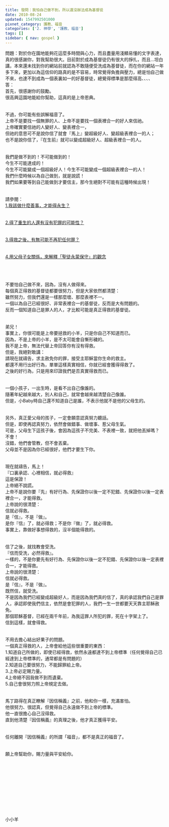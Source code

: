 ```yaml
---
title: 發問：我怕自己做不到，所以還沒辦法成為基督徒
date: 2010-08-24
updated: 1547992501000
pixnet_category: 護教、福音
categories: ['2. 神學', '護教、福音']
tags: []
sidebar: { nav: gospel }
---
```


<p>問題：對於你在園地能夠花這麼多時間與心力，而且盡量用淺顯易懂的文字表達，真的很感謝你，對我幫助很大。目前對於成為基督徒仍有很大的掙扎，而且...坦白講，本來還未找到你的網站前就認為不敢隨便受洗成為基督徒，而在你的網站一年多下來，更加以為這信仰的路真的是不容易，時常覺得負擔與壓力，總是怕自己做不來，也達不到成為一個表裏如一的好基督徒，總覺得標準是那麼得高、、、、<!--more--><br/>答：<br/>首先，很感謝你的鼓勵。<br/>很高興這園地能給你幫助，這真的是上帝恩典。<br/><br/> <br/>不過，你可能有些誤解福音了。<br/>上帝不是要找一個無罪的人、上帝不是要找一個表裡合一的好人來信祂。<br/>上帝確實要信祂的人變好人、變表裡合一，<br/>但祂的意思可不是說你信了就會『馬上』變超級好人、變超級表裡合一的人；<br/>也不是說你信了，『在生前』就可以變成超級好人、超級表裡合一的人。<br/> <br/><br/>我們是做不到的！不可能做到的！<br/>今生不可能達成的！<br/>今生不可能變成一個超級好人！今生不可能變成一個超級表裡合一的人！<br/>我們什麼時候以為自己做到，就是說謊！<br/>我們如果要等到自己能做到才要信主，那今生絕對不可能有這種時候出現！<br/> <br/><br/>請參閱：<br/><a href="/posts/269192684">1.我該做什麼善事，才能得永生？</a><br/><br/> <br/><a href="/posts/269192352">2.得了重生的人還有沒有犯罪的可能性？</a><br/> <br/><br/><a href="/posts/269191464">3.得救之後，有無可能不再犯任何罪？</a><br/><br/> <br/><a href="/posts/269191348">4.用父母子女關係，來解釋「聖徒永蒙保守」的觀念</a><br/> <br/> <br/><br/><br/>不要怕自己做不來，因為，沒有人做得來。<br/>每個真正得救的基督徒都要很努力，但是大家依然都清楚：<br/>雖然努力，但我們還是一樣那麼壞、那麼表裡不一。<br/>一個以為自己已經很好、非常表裡合一的基督徒，反而是大有問題的。<br/>反而一個知道自己是罪人的人，才比較可能是真正得救的基督徒。<br/> <br/><br/>弟兄！<br/>事實上，你很可能是上帝要拯救的小羊，只是你自己不知道而已。<br/>因為，不是上帝的小羊，是不太可能會自慚形穢的。<br/>我不是上帝，無法代替上帝回答你有沒有得救。<br/>但是，我絕對敢講：<br/>請現在就禱告，求主赦免你的罪，接受主耶穌當你生命的救主。<br/>都還不用行出好行為，單單這樣真實相信，你就已經會獲得得救了。<br/>之後的好行為，只是用來印證我們是否真實得救而已。<br/> <br/><br/>一個小孩子，一出生時，是看不出自己像誰的。<br/>隨著年紀越來越大，別人和自己，就常會越來越清楚自己像誰。<br/>但是，小Baby時自己還不知道自己是誰，不表示他就不是他的父母生的。<br/> <br/><br/>另外，真正愛父母的孩子，一定會願意認真努力聽話。<br/>但是，即使再認真努力，依然會做錯事、做壞事、惹父母生氣。<br/>可是，父母生下這孩子後，會因為這孩子不完美、不表裡一致，就把他丟掉嗎？<br/>不會！<br/>沒錯，他們會管教，但不會丟棄。<br/>父母並不是因為你已經很好，他們才要生下你。<br/> <br/><br/>現在就禱告，馬上！<br/>『口裏承認、心裡相信，就必得救』<br/>這是保證！<br/>上帝絕不說謊。<br/>上帝不是說你要『先』有好行為、先保證你以後一定不犯錯、先保證你以後一定表裡合一，才能得救。<br/>上帝說的很清楚：<br/>信就必得救。<br/>是『信』，不是『做』。<br/>是你『信』了，就必得救；不是你『做』了，就必得救。<br/>事實上，靠做好事想得救的，沒半個能得救的。<br/> <br/><br/>信了之後，就找教會受洗。<br/>『信而受洗，必然得救』。<br/>一樣的，不是你要先有好行為、先保證你以後一定不犯錯、先保證你以後一定表裡合一，才能得救。<br/>上帝說的很清楚：<br/>信就必得救。<br/>是『信』，不是『做』。<br/>既然信，就受洗。<br/>不是因為我們已經變成超級好人，而是因為我們真的信了，真的承認我們自己是罪人，承認即使我們信主，依然是會犯罪的人，我們一生一世都要天天靠主耶穌赦免。<br/>那個耶穌基督，已經在兩千年前，為我這罪人所犯的罪，死在十字架上了。<br/>信到這樣，就會得救。<br/> <br/><br/>不用去擔心結出好果子的問題。<br/>一個真正得救的人，上帝會給他這些很重要的東西：<br/>1.知道自己所做的，即使已經得救，依然永遠都達不到上帝標準（任何覺得自己已經達到上帝標準的，通常都是有問題的）<br/>2.知道自己要很努力，不能歸罪給上帝。<br/>3.上帝必定賜力量。<br/>4上帝絕不因我做不到而遺棄。<br/>5.自己會很努力照上帝規定去做。<br/> <br/> <br/>馬丁路得在真正瞭解『因信稱義』之前，他和你一樣，充滿害怕。<br/>他很努力、很認真，但覺得自己永遠做不到上帝的標準。<br/>他一直很擔心自己沒得救。<br/>直到他清楚『因信稱義』的真理之後，他才真正獲得平安。<br/><br/><br/>任何離開『因信稱義』的所謂「福音」，都不是真正的福音了。<br/> <br/><br/>願上帝幫助你，賜力量與平安給你。<br/><br/><br/><br/><br/><br/><br/><br/><br/><br/><br/><br/>小小羊<br/><br/><br/><br/>
</p>